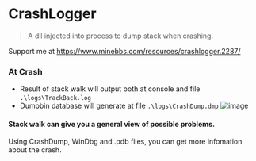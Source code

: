 # CrashLogger
> A dll injected into process to dump stack when crashing.

Support me at https://www.minebbs.com/resources/crashlogger.2287/


### At Crash
- Result of stack walk will output both at console and file  `.\logs\TrackBack.log`
- Dumpbin database will generate at file `.\logs\CrashDump.dmp`
![image](https://user-images.githubusercontent.com/37969157/115204373-fd948700-a12a-11eb-9352-7ffb7182fea1.png)
#### Stack walk can give you a general view of possible problems.

Using CrashDump, WinDbg and .pdb files, you can get more infomation about the crash.
